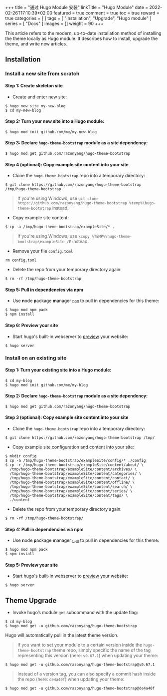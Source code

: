 +++
title = "通过 Hugo Module 安装"
linkTitle = "Hugo Module"
date = 2022-02-26T17:10:39+02:00
featured = true
comment = true
toc = true
reward = true
categories = [
]
tags = [
  "Installation",
  "Upgrade",
  "Hugo module"
]
series = [
  "Docs"
]
images = []
weight = 90
+++

This article refers to the modern, up-to-date installation method of installing the theme locally as Hugo module.
It describes how to install, upgrade the theme, and write new articles.

## Installation

### Install a new site from scratch

#### Step 1: Create skeleton site

- Create and enter new site:

```shell
$ hugo new site my-new-blog
$ cd my-new-blog
```

#### Step 2: Turn your new site into a Hugo module:

```shell
$ hugo mod init github.com/me/my-new-blog
```

#### Step 3: Declare `hugo-theme-bootstrap` module as a site dependency:

```shell
$ hugo mod get github.com/razonyang/hugo-theme-bootstrap
```

#### Step 4 (optional): Copy example site content into your site

- Clone the `hugo-theme-bootstrap` repo into a temporary directory:

```shell
$ git clone https://github.com/razonyang/hugo-theme-bootstrap /tmp/hugo-theme-bootstrap
```

> If you're using Windows, use `git clone https://github.com/razonyang/hugo-theme-bootstrap %temp%\hugo-theme-bootstrap` instead.

- Copy example site content:

```shell
$ cp -a /tmp/hugo-theme-bootstrap/exampleSite/* .
```

> If you're using Windows, use `xcopy %TEMP%\hugo-theme-bootstrap\exampleSite /E` instead.

- Remove your file `config.toml`

```shell
rm config.toml
```

- Delete the repo from your temporary directory again:

```shell
$ rm -rf /tmp/hugo-theme-bootstrap
```

#### Step 5: Pull in dependencies via npm

- Use **n**ode **p**ackage **m**anager [`npm`](https://nodejs.org/en/download/) to pull in dependencies for this theme:

```shell
$ hugo mod npm pack
$ npm install
```

#### Step 6: Preview your site

- Start hugo's built-in webserver to [preview](http://localhost:1313/) your website:

```shell
$ hugo server
```

### Install on an existing site

#### Step 1: Turn your existing site into a Hugo module:

```shell
$ cd my-blog
$ hugo mod init github.com/me/my-blog
```

#### Step 2: Declare `hugo-theme-bootstrap` module as a site dependency:

```shell
$ hugo mod get github.com/razonyang/hugo-theme-bootstrap
```

#### Step 3 (optional): Copy example site content into your site

- Clone the `hugo-theme-bootstrap` repo into a temporary directory:

```shell
$ git clone https://github.com/razonyang/hugo-theme-bootstrap /tmp/
```

- Copy example site configuration and content into your site:

```shell
$ mkdir config
$ cp -a /tmp/hugo-theme-bootstrap/exampleSite/config/* ./config
$ cp -r /tmp/hugo-theme-bootstrap/exampleSite/content/about/ \
  /tmp/hugo-theme-bootstrap/exampleSite/content/archives/ \
  /tmp/hugo-theme-bootstrap/exampleSite/content/categories/ \
  /tmp/hugo-theme-bootstrap/exampleSite/content/contact/ \
  /tmp/hugo-theme-bootstrap/exampleSite/content/offline/ \
  /tmp/hugo-theme-bootstrap/exampleSite/content/search/ \
  /tmp/hugo-theme-bootstrap/exampleSite/content/series/ \
  /tmp/hugo-theme-bootstrap/exampleSite/content/tags/ \
  ./content
```

- Delete the repo from your temporary directory again:

```shell
$ rm -rf /tmp/hugo-theme-bootstrap/
```

#### Step 4: Pull in dependencies via npm

- Use **n**ode **p**ackage **m**anager [`npm`](https://nodejs.org/en/download/) to pull in dependencies for this theme:

```shell
$ hugo mod npm pack
$ npm install
```

#### Step 5: Preview your site

- Start hugo's built-in webserver to [preview](http://localhost:1313/) your website:

```shell
$ hugo server
```

## Theme Upgrade

- Invoke hugo’s module `get` subcommand with the update flag:

```shell
$ cd my-blog
$ hugo mod get -u github.com/razonyang/hugo-theme-bootstrap
```

Hugo will automatically pull in the latest theme version.

> If you want to set your module to a certain version inside the `hugo-theme-bootstrap` theme repo, simply specific the name of the tag representing this version (here: `v0.67.1`) when updating your theme:

```shell
$ hugo mod get -u github.com/razonyang/hugo-theme-bootstrap@v0.67.1
```

> Instead of a version tag, you can also specify a commit hash inside the repo (here: `de4a40f`) when updating your theme:

```shell
$ hugo mod get -u github.com/razonyang/hugo-theme-bootstrap@de4a40f
```
